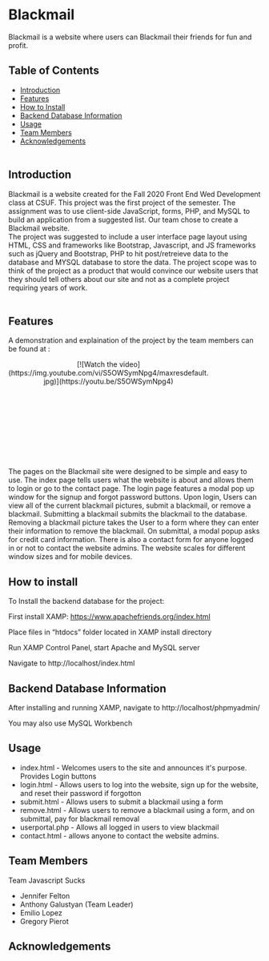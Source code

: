 # Blackmail <br>

Blackmail is a website where users can Blackmail their friends for fun and profit.

## Table of Contents <br>

* [Introduction](#Introduction)
* [Features](#Features)
* [How to Install](#Install)
* [Backend Database Information](#DB)
* [Usage](#Useage)
* [Team Members](#Team)
* [Acknowledgements](#Ack)
<br><br>

## Introduction <a name="Introduction"></a> <br>

Blackmail is a website created for the Fall 2020 Front End Wed Development class at CSUF. This project was the first project of the semester. The assignment was to use client-side JavaScript, forms, PHP, and MySQL to build an application from a suggested list. Our team chose to create a Blackmail website. 
<br>
The project was suggested to include a user interface page layout using HTML, CSS and frameworks like Bootstrap, Javascript, and JS frameworks such as jQuery and Bootstrap, PHP to hit post/retreieve data to the database and MYSQL database to store the data. The project scope was to think of the project as a product that would convince our website users that they should tell others about our site and not as a complete project requiring years of work.   
<br>

## Features <a name="Features"></a> <br>

A demonstration and explaination of the project by the team members can be found at :
<p align = "center" style = "width:400px;height:200px;">
[![Watch the video](https://img.youtube.com/vi/S5OWSymNpg4/maxresdefault.jpg)](https://youtu.be/S5OWSymNpg4)
</p>
The pages on the Blackmail site were designed to be simple and easy to use. The index page tells users what the website is about and allows them to login or go to the contact page. The login page features a modal pop up window for the signup and forgot password buttons. Upon login, Users can view all of the current blackmail pictures, submit a blackmail, or remove a blackmail. Submitting a blackmail submits the blackmail to the database. Removing a blackmail picture takes the User to a form where they can enter their information to remove the blackmail. On submittal, a modal popup asks for credit card information. There is also a contact form for anyone logged in or not to contact the website admins. The website scales for different window sizes and for mobile devices. 


## How to install <a name="Install"></a> <br>

To Install the backend database for the project: 

First install XAMP: https://www.apachefriends.org/index.html

Place files in “htdocs” folder located in XAMP install directory

Run XAMP Control Panel, start Apache and MySQL server 

Navigate to http://localhost/index.html

## Backend Database Information <a name="DB"></a> <br>

After installing and running XAMP, navigate to http://localhost/phpmyadmin/

You may also use MySQL Workbench

## Usage <a name="Useage"></a> <br>
* index.html - Welcomes users to the site and announces it's purpose. Provides Login buttons
* login.html - Allows users to log into the website, sign up for the website, and reset their password if forgotton
* submit.html - Allows users to submit a blackmail using a form
* remove.html - Allows users to remove a blackmail using a form, and on submittal, pay for blackmail removal
* userportal.php - Allows all logged in users to view blackmail
* contact.html - allows anyone to contact the website admins.

## Team Members <a name="Team"></a> <br>
Team Javascript Sucks
* Jennifer Felton
* Anthony Galustyan (Team Leader) 
* Emilio Lopez
* Gregory Pierot

## Acknowledgements <a name="Ack"></a> <br>

